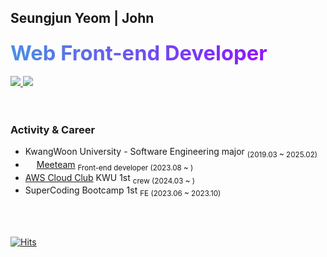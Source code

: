 ## Seungjun Yeom | John 

### <span style="font-size: 2em; font-weight: bold; background: linear-gradient(to right, #4A90E2, #9013FE); -webkit-background-clip: text; color: transparent; transition: background 0.5s;" onmouseover="this.style.background='linear-gradient(to right, #FF6A00, #EE0979)';" onmouseout="this.style.background='linear-gradient(to right, #4A90E2, #9013FE)';">Web Front-end Developer</span>

<article >
	<span>
		<a href="https://yeom99.notion.site/430caffabf234f8b8babd3776ffbdd98?pvs=4">
			<img src="https://img.shields.io/badge/Portfolio-ffffff?style=flat-square&logo=notion&logoColor=black"/>
		</a>
	</span>
	<span>
		<a href="https://yeomyeom.tistory.com">
			<img src="https://img.shields.io/badge/Blog-000000?style=flat-square&logoColor=white"/>
		</a>
	</span>
</article>

<br />
<br />

### Activity & Career 
- KwangWoon University - Software Engineering major <sub>(2019.03 ~ 2025.02)</sub>
- <img style="width: 1em;" src="https://www.meeteam.co.kr/favicon.ico"/> <a href="https://meeteam.co.kr">Meeteam</a> <sub>Front-end developer (2023.08 ~ )</sub> 
- <a href="https://aws.amazon.com/ko/developer/community/students/cloudclubs/?community-captains-all.sort-by=item.additionalFields.sortPosition&community-captains-all.sort-order=asc&awsf.filter-location=*all&awsf.filter-year=*all">AWS Cloud Club</a> KWU 1st <sub>crew (2024.03 ~ )</sub>
- SuperCoding Bootcamp 1st <sub>FE (2023.06 ~ 2023.10)</sub> 

<br />
<br />

[![Hits](https://hits.seeyoufarm.com/api/count/incr/badge.svg?url=https%3A%2F%2Fgithub.com%2Fprgmr99&count_bg=%2393D4D5&title_bg=%23555555&icon=&icon_color=%23E7E7E7&title=hits&edge_flat=false)](https://hits.seeyoufarm.com)
